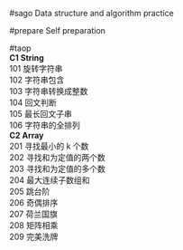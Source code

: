 #sago
Data structure and algorithm practice

#prepare
Self preparation

#taop  
**C1 String**  
101 旋转字符串  
102 字符串包含  
103 字符串转换成整数  
104 回文判断  
105 最长回文子串  
106 字符串的全排列  
**C2 Array**  
201 寻找最小的 k 个数  
202 寻找和为定值的两个数  
203 寻找和为定值的多个数  
204 最大连续子数组和  
205 跳台阶  
206 奇偶排序  
207 荷兰国旗  
208 矩阵相乘  
209 完美洗牌  





